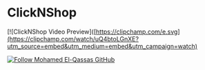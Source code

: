 # ClickNShop


[![ClickNShop Video Preview]([https://clipchamp.com/e.svg](https://clipchamp.com/watch/uQ4btoLGnXE?utm_source=embed&utm_medium=embed&utm_campaign=watch)

[![Follow Mohamed El-Qassas GitHub](https://avatars.githubusercontent.com/u/49816567?s=96&v=4)](https://github.com/melqassas/)
